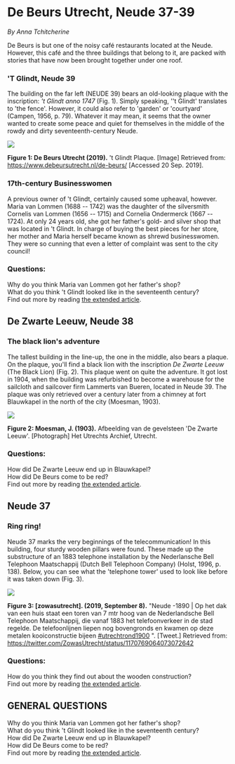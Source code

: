 # De Beurs Utrecht, Neude 37-39

_By Anna Tchitcherine_

De Beurs is but one of the noisy café restaurants located at the Neude. However, this café and the three buildings that belong to it, are packed with stories that have now been brought together under one roof.

### 'T Glindt, Neude 39

The building on the far left (NEUDE 39) bears an old-looking plaque with the inscription: _'t Glindt anno 1747_ (Fig. 1). Simply speaking, ''t Glindt' translates to 'the fence'. However, it could also refer to 'garden' or 'courtyard' (Campen, 1956, p. 79). Whatever it may mean, it seems that the owner wanted to create some peace and quiet for themselves in the middle of the rowdy and dirty seventeenth-century Neude.

![](assets/data-models/stories/20191000013_neude_de-beurs-cafe_introduction/glindt.jpg)

**Figure 1: De Beurs Utrecht (2019).** 't Glindt Plaque. [Image] Retrieved from: https://www.debeursutrecht.nl/de-beurs/ [Accessed 20 Sep. 2019].

### 17th-century Businesswomen

A previous owner of 't Glindt, certainly caused some upheaval, however. Maria van Lommen (1688 -- 1742) was the daughter of the silversmith Cornelis van Lommen (1656 -- 1715) and Cornelia Ondermerck (1667 -- 1724). At only 24 years old, she got her father's gold- and silver shop that was located in 't Glindt. In charge of buying the best pieces for her store, her mother and Maria herself became known as shrewd businesswomen. They were so cunning that even a letter of complaint was sent to the city council!

### Questions:

Why do you think Maria van Lommen got her father's shop?\
What do you think 't Glindt looked like in the seventeenth century?\
Find out more by reading [the extended article](/article;storyId=https:%2F%2Futrechttimemachine.nl%2Fstories%2F2019100003_neude_hearing_de-beurs-cafe;seqId=https:%2F%2Futrechttimemachine.nl%2Fstories%2F2019100003_neude_hearing_de-beurs-cafe).

## De Zwarte Leeuw, Neude 38

### The black lion's adventure

The tallest building in the line-up, the one in the middle, also bears a plaque. On the plaque, you'll find a black lion with the inscription _De Zwarte Leeuw_ (The Black Lion) (Fig. 2). This plaque went on quite the adventure. It got lost in 1904, when the building was refurbished to become a warehouse for the sailcloth and sailcover firm Lammerts van Bueren, located in Neude 39. The plaque was only retrieved over a century later from a chimney at fort Blauwkapel in the north of the city (Moesman, 1903).

![](assets/data-models/stories/20191000013_neude_de-beurs-cafe_introduction/zwarte_leeuw.jpg)

**Figure 2: Moesman, J. (1903).** Afbeelding van de gevelsteen 'De Zwarte Leeuw'. [Photograph] Het Utrechts Archief, Utrecht.

### Questions:

How did De Zwarte Leeuw end up in Blauwkapel?\
How did De Beurs come to be red?\
Find out more by reading [the extended article](/article;storyId=https:%2F%2Futrechttimemachine.nl%2Fstories%2F2019100003_neude_hearing_de-beurs-cafe;seqId=https:%2F%2Futrechttimemachine.nl%2Fstories%2F2019100003_neude_hearing_de-beurs-cafe).

## Neude 37

### Ring ring!

Neude 37 marks the very beginnings of the telecommunication! In this building, four sturdy wooden pillars were found. These made up the substructure of an 1883 telephone installation by the Nederlansche Bell Telephoon Maatschappij (Dutch Bell Telephoon Company) (Holst, 1996, p. 138). Below, you can see what the 'telephone tower' used to look like before it was taken down (Fig. 3).

![](assets/data-models/stories/20191000013_neude_de-beurs-cafe_introduction/telephone_tower.jpg)

**Figure 3: [zowasutrecht]. (2019, September 8).** "Neude -1890 | Op het dak van een huis staat een toren van 7 mtr hoog van de Nederlandsche Bell Telephoon Maatschappij, die vanaf 1883 het telefoonverkeer in de stad regelde. De telefoonlijnen liepen nog bovengronds en kwamen op deze metalen kooiconstructie bijeen [#utrechtrond1900](https://twitter.com/hashtag/utrechtrond1900?src=hash) ". [Tweet.] Retrieved from: <https://twitter.com/ZowasUtrecht/status/1170769064073072642>

### Questions:

How do you think they find out about the wooden construction?\
Find out more by reading [the extended article](/article;storyId=https:%2F%2Futrechttimemachine.nl%2Fstories%2F2019100003_neude_hearing_de-beurs-cafe;seqId=https:%2F%2Futrechttimemachine.nl%2Fstories%2F2019100003_neude_hearing_de-beurs-cafe).

## GENERAL QUESTIONS

Why do you think Maria van Lommen got her father's shop?\
What do you think 't Glindt looked like in the seventeenth century?\
How did De Zwarte Leeuw end up in Blauwkapel?\
How did De Beurs come to be red?\
Find out more by reading [the extended article](/article;storyId=https:%2F%2Futrechttimemachine.nl%2Fstories%2F2019100003_neude_hearing_de-beurs-cafe;seqId=https:%2F%2Futrechttimemachine.nl%2Fstories%2F2019100003_neude_hearing_de-beurs-cafe).
